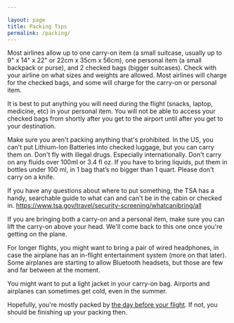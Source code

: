 ```yaml
---

layout: page
title: Packing Tips
permalink: /packing/
---
```


Most airlines allow up to one carry-on item (a small suitcase, usually up to 9" x 14" x 22" or 22cm x 35cm x 56cm), one personal item (a small backpack or purse), and 2 checked bags (bigger suitcases). Check with your airline on what sizes and weights are allowed. Most airlines will charge for the checked bags, and some will charge for the carry-on or personal item.

It is best to put anything you will need during the flight (snacks, laptop, medicine, etc) in your personal item. You will not be able to access your checked bags from shortly after you get to the airport until after you get to your destination.

Make sure you aren't packing anything that's prohibited. In the US, you can't put Lithium-Ion Batteries into checked luggage, but you can carry them on. Don't fly with illegal drugs. Especially internationally. Don't carry on any fluids over 100ml or 3.4 fl oz. If you have to bring liquids, put them in bottles under 100 ml, in 1 bag that’s no bigger than 1 quart. Please don't carry on a knife. 

If you have any questions about where to put something, the TSA has a handy, searchable guide to what can and can't be in the cabin or checked in. https://www.tsa.gov/travel/security-screening/whatcanibring/all

If you are bringing both a carry-on and a personal item, make sure you can lift the carry-on above your head. We'll come back to this one once you're getting on the plane.

For longer flights, you might want to bring a pair of wired headphones, in case the airplane has an in-flight entertainment system (more on that later). Some airplanes are starting to allow Bluetooth headsets, but those are few and far between at the moment.

You might want to put a light jacket in your carry-on bag. Airports and airplanes can sometimes get cold, even in the summer.

Hopefully, you're mostly packed by [the day before your flight](/before/). If not, you should be finishing up your packing then.
    